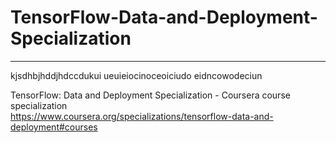 # TensorFlow-Data-and-Deployment-Specialization
*************************************************************

kjsdhbjhddjhdccdukui
ueuieiocinoceoiciudo
eidncowodeciun



TensorFlow: Data and Deployment Specialization - Coursera course specialization   
https://www.coursera.org/specializations/tensorflow-data-and-deployment#courses


